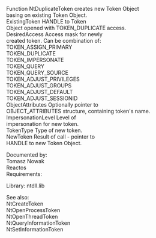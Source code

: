 Function NtDuplicateToken creates new Token Object \
basing on existing Token Object. \
ExistingToken HANDLE to Token \
Object opened with TOKEN\_DUPLICATE access. \
DesiredAccess Access mask for newly \
created token. Can be combination of: \
TOKEN\_ASSIGN\_PRIMARY \
TOKEN\_DUPLICATE \
TOKEN\_IMPERSONATE \
TOKEN\_QUERY \
TOKEN\_QUERY\_SOURCE \
TOKEN\_ADJUST\_PRIVILEGES \
TOKEN\_ADJUST\_GROUPS \
TOKEN\_ADJUST\_DEFAULT \
TOKEN\_ADJUST\_SESSIONID \
ObjectAttributes Optionally pointer to \
OBJECT\_ATTRIBUTES structure, containing token's name. \
ImpersonationLevel Level of \
impersonation for new token. \
TokenType Type of new token. \
NewToken Result of call \- pointer to \
HANDLE to new Token Object.

Documented by: \
Tomasz Nowak \
Reactos \
Requirements:

Library: ntdll.lib

See also: \
NtCreateToken \
NtOpenProcessToken \
NtOpenThreadToken \
NtQueryInformationToken \
NtSetInformationToken
